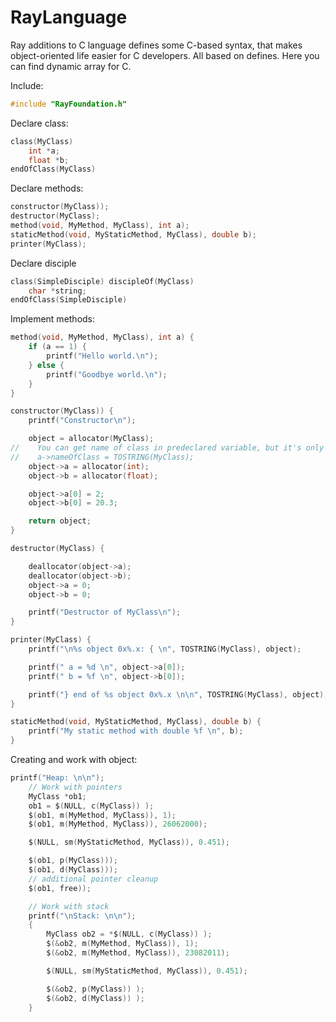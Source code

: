RayLanguage
===========

Ray additions to C language defines some C-based syntax, 
that makes object-oriented life easier for C developers.
All based on defines. Here you can find dynamic array for C.

Include:
```C
#include "RayFoundation.h"
```

Declare class:

```C
class(MyClass)
    int *a;
    float *b;
endOfClass(MyClass)
```

Declare methods:

```C
constructor(MyClass));
destructor(MyClass);
method(void, MyMethod, MyClass), int a);
staticMethod(void, MyStaticMethod, MyClass), double b);
printer(MyClass);
```

Declare disciple

```C
class(SimpleDisciple) discipleOf(MyClass)
    char *string;
endOfClass(SimpleDisciple)
```

Implement methods:

```C
method(void, MyMethod, MyClass), int a) {
    if (a == 1) {
        printf("Hello world.\n");
    } else {
        printf("Goodbye world.\n");
    }
}

constructor(MyClass)) {
    printf("Constructor\n");

    object = allocator(MyClass);
//    You can get name of class in predeclared variable, but it's only optionally
//    a->nameOfClass = TOSTRING(MyClass);
    object->a = allocator(int);
    object->b = allocator(float);

    object->a[0] = 2;
    object->b[0] = 20.3;

    return object;
}

destructor(MyClass) {

    deallocator(object->a);
    deallocator(object->b);
    object->a = 0;
    object->b = 0;

    printf("Destructor of MyClass\n");
}

printer(MyClass) {
    printf("\n%s object 0x%.x: { \n", TOSTRING(MyClass), object);

    printf(" a = %d \n", object->a[0]);
    printf(" b = %f \n", object->b[0]);

    printf("} end of %s object 0x%.x \n\n", TOSTRING(MyClass), object);
}

staticMethod(void, MyStaticMethod, MyClass), double b) {
    printf("My static method with double %f \n", b);
}
```

Creating and work with object:
```C
printf("Heap: \n\n");
    // Work with pointers
    MyClass *ob1;
    ob1 = $(NULL, c(MyClass)) );
    $(ob1, m(MyMethod, MyClass)), 1);
    $(ob1, m(MyMethod, MyClass)), 26062000);

    $(NULL, sm(MyStaticMethod, MyClass)), 0.451);

    $(ob1, p(MyClass)));
    $(ob1, d(MyClass)));
    // additional pointer cleanup
    $(ob1, free));

    // Work with stack
    printf("\nStack: \n\n");
    {
        MyClass ob2 = *$(NULL, c(MyClass)) );
        $(&ob2, m(MyMethod, MyClass)), 1);
        $(&ob2, m(MyMethod, MyClass)), 23082011);

        $(NULL, sm(MyStaticMethod, MyClass)), 0.451);

        $(&ob2, p(MyClass)) );
        $(&ob2, d(MyClass)) );
    }
```
